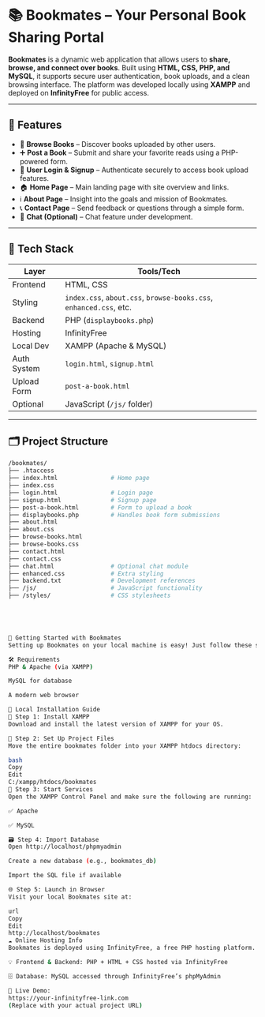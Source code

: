 # 📚 Bookmates – Your Personal Book Sharing Portal

**Bookmates** is a dynamic web application that allows users to **share, browse, and connect over books**. Built using **HTML, CSS, PHP, and MySQL**, it supports secure user authentication, book uploads, and a clean browsing interface. The platform was developed locally using **XAMPP** and deployed on **InfinityFree** for public access.

---

## 🚀 Features

- 📖 **Browse Books** – Discover books uploaded by other users.
- ➕ **Post a Book** – Submit and share your favorite reads using a PHP-powered form.
- 🔐 **User Login & Signup** – Authenticate securely to access book upload features.
- 🏠 **Home Page** – Main landing page with site overview and links.
- ℹ️ **About Page** – Insight into the goals and mission of Bookmates.
- 📞 **Contact Page** – Send feedback or questions through a simple form.
- 💬 **Chat (Optional)** – Chat feature under development.

---

## 🧰 Tech Stack

| Layer       | Tools/Tech                     |
|-------------|--------------------------------|
| Frontend    | HTML, CSS                      |
| Styling     | `index.css`, `about.css`, `browse-books.css`, `enhanced.css`, etc. |
| Backend     | PHP (`displaybooks.php`)       |
| Hosting     | InfinityFree                   |
| Local Dev   | XAMPP (Apache & MySQL)         |
| Auth System | `login.html`, `signup.html`    |
| Upload Form | `post-a-book.html`             |
| Optional    | JavaScript (`/js/` folder)     |

---

## 🗂️ Project Structure

```bash
/bookmates/
├── .htaccess
├── index.html               # Home page
├── index.css
├── login.html               # Login page
├── signup.html              # Signup page
├── post-a-book.html         # Form to upload a book
├── displaybooks.php         # Handles book form submissions
├── about.html
├── about.css
├── browse-books.html
├── browse-books.css
├── contact.html
├── contact.css
├── chat.html                # Optional chat module
├── enhanced.css             # Extra styling
├── backend.txt              # Development references
├── /js/                     # JavaScript functionality
├── /styles/                 # CSS stylesheets

    



🧰 Getting Started with Bookmates
Setting up Bookmates on your local machine is easy! Just follow these steps to get everything running smoothly.

🛠️ Requirements
PHP & Apache (via XAMPP)

MySQL for database

A modern web browser

📍 Local Installation Guide
🔧 Step 1: Install XAMPP
Download and install the latest version of XAMPP for your OS.

📁 Step 2: Set Up Project Files
Move the entire bookmates folder into your XAMPP htdocs directory:

bash
Copy
Edit
C:/xampp/htdocs/bookmates
🚀 Step 3: Start Services
Open the XAMPP Control Panel and make sure the following are running:

✅ Apache

✅ MySQL

🗃️ Step 4: Import Database
Open http://localhost/phpmyadmin

Create a new database (e.g., bookmates_db)

Import the SQL file if available

🌐 Step 5: Launch in Browser
Visit your local Bookmates site at:

url
Copy
Edit
http://localhost/bookmates
☁️ Online Hosting Info
Bookmates is deployed using InfinityFree, a free PHP hosting platform.

💡 Frontend & Backend: PHP + HTML + CSS hosted via InfinityFree

🗄️ Database: MySQL accessed through InfinityFree’s phpMyAdmin

🔗 Live Demo:
https://your-infinityfree-link.com
(Replace with your actual project URL)
